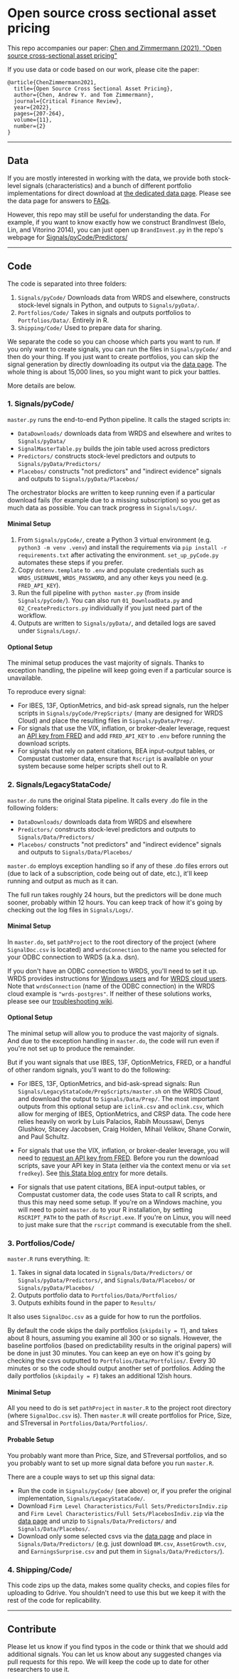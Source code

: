 # Open source cross sectional asset pricing

This repo accompanies our paper:
[Chen and Zimmermann (2021), "Open source cross-sectional asset pricing"](https://papers.ssrn.com/sol3/papers.cfm?abstract_id=3604626)

If you use data or code based on our work, please cite the paper: 

~~~
@article{ChenZimmermann2021,
  title={Open Source Cross Sectional Asset Pricing},
  author={Chen, Andrew Y. and Tom Zimmermann},
  journal={Critical Finance Review},
  year={2022},
  pages={207-264},
  volume={11},
  number={2}
}
~~~


----

## Data

If you are mostly interested in working with the data, we provide both stock-level signals (characteristics) and a bunch of different portfolio implementations for direct download at [the dedicated data page](https://www.openassetpricing.com). Please see the data page for answers to [FAQs](https://www.openassetpricing.com/faq/).

However, this repo may still be useful for understanding the data.  For example, if you want to know exactly how we construct BrandInvest (Belo, Lin, and Vitorino 2014), you can just open up `BrandInvest.py` in the repo's webpage for [Signals/pyCode/Predictors/](https://github.com/OpenSourceAP/CrossSection/tree/master/Signals/pyCode/Predictors)

----

## Code 

The code is separated into three folders:

1. `Signals/pyCode/` Downloads data from WRDS and elsewhere, constructs stock-level signals in Python, and outputs to `Signals/pyData/`.
2. `Portfolios/Code/` Takes in signals and outputs portfolios to `Portfolios/Data/`.  Entirely in R.
3. `Shipping/Code/` Used to prepare data for sharing.

We separate the code so you can choose which parts you want to run.  If you only want to create signals, you can run the files in `Signals/pyCode/` and then do your thing.  If you just want to create portfolios, you can skip the signal generation by directly downloading its output via the [data page](https://www.openassetpricing.com/).  The whole thing is about 15,000 lines, so you might want to pick your battles.

More details are below.

### 1. Signals/pyCode/

`master.py` runs the end-to-end Python pipeline. It calls the staged scripts in:

* `DataDownloads/` downloads data from WRDS and elsewhere and writes to `Signals/pyData/`
* `SignalMasterTable.py` builds the join table used across predictors
* `Predictors/` constructs stock-level predictors and outputs to `Signals/pyData/Predictors/`
* `Placebos/` constructs "not predictors" and "indirect evidence" signals and outputs to `Signals/pyData/Placebos/`

The orchestrator blocks are written to keep running even if a particular download fails (for example due to a missing subscription) so you get as much data as possible. You can track progress in `Signals/Logs/`.

#### Minimal Setup

1. From `Signals/pyCode/`, create a Python 3 virtual environment (e.g. `python3 -m venv .venv`) and install the requirements via `pip install -r requirements.txt` after activating the environment. `set_up_pyCode.py` automates these steps if you prefer.
2. Copy `dotenv.template` to `.env` and populate credentials such as `WRDS_USERNAME`, `WRDS_PASSWORD`, and any other keys you need (e.g. `FRED_API_KEY`).
3. Run the full pipeline with `python master.py` (from inside `Signals/pyCode/`). You can also run `01_DownloadData.py` and `02_CreatePredictors.py` individually if you just need part of the workflow.
4. Outputs are written to `Signals/pyData/`, and detailed logs are saved under `Signals/Logs/`.

#### Optional Setup

The minimal setup produces the vast majority of signals. Thanks to exception handling, the pipeline will keep going even if a particular source is unavailable.

To reproduce every signal:

* For IBES, 13F, OptionMetrics, and bid-ask spread signals, run the helper scripts in `Signals/pyCode/PrepScripts/` (many are designed for WRDS Cloud) and place the resulting files in `Signals/pyData/Prep/`.
* For signals that use the VIX, inflation, or broker-dealer leverage, request an [API key from FRED](https://research.stlouisfed.org/docs/api/api_key.html) and add `FRED_API_KEY` to `.env` before running the download scripts.
* For signals that rely on patent citations, BEA input-output tables, or Compustat customer data, ensure that `Rscript` is available on your system because some helper scripts shell out to R.

### 2. Signals/LegacyStataCode/

`master.do` runs the original Stata pipeline.  It calls every .do file in the following folders:

* `DataDownloads/` downloads data from WRDS and elsewhere
* `Predictors/` constructs stock-level predictors and outputs to `Signals/Data/Predictors/`
* `Placebos/` constructs "not predictors" and "indirect evidence" signals and outputs to `Signals/Data/Placebos/`

`master.do` employs exception handling so if any of these .do files errors out (due to lack of a subscription, code being out of date, etc.), it'll keep running and output as much as it can.

The full run takes roughly 24 hours, but the predictors will be done much sooner, probably within 12 hours.  You can keep track of how it's going by checking out the log files in `Signals/Logs/`.

#### Minimal Setup

In `master.do`, set `pathProject` to the root directory of the project (where `SignalDoc.csv` is located) and `wrdsConnection` to the name you selected for your ODBC connection to WRDS (a.k.a. dsn).

If you don't have an ODBC connection to WRDS, you'll need to set it up.  WRDS provides instructions for [Windows users](https://wrds-www.wharton.upenn.edu/pages/support/programming-wrds/programming-stata/stata-from-your-computer/) and for [WRDS cloud users](https://wrds-www.wharton.upenn.edu/pages/support/programming-wrds/programming-stata/stata-wrds-cloud/).  Note that `wrdsConnection` (name of the ODBC connection) in the WRDS cloud example is `"wrds-postgres"`.  If neither of these solutions works, please see our [troubleshooting wiki](https://github.com/OpenSourceAP/CrossSection/wiki/Troubleshooting).

#### Optional Setup

The minimal setup will allow you to produce the vast majority of signals.  And due to the exception handling in `master.do`, the code will run even if you're not set up to produce the remainder.

But if you want signals that use IBES, 13F, OptionMetrics, FRED, or a handful of other random signals, you'll want to do the following:

* For IBES, 13F, OptionMetrics, and bid-ask-spread signals: Run `Signals/LegacyStataCode/PrepScripts/master.sh` on the WRDS Cloud, and download the output to `Signals/Data/Prep/`.  The most important outputs from this optional setup are `iclink.csv` and `oclink.csv`, which allow for merging of IBES, OptionMetrics, and CRSP data.  The code here relies heavily on work by Luis Palacios, Rabih Moussawi, Denys Glushkov, Stacey Jacobsen, Craig Holden, Mihail Velikov, Shane Corwin, and Paul Schultz.

* For signals that use the VIX, inflation, or broker-dealer leverage, you will need to [request an API key from FRED](https://research.stlouisfed.org/docs/api/api_key.html). Before you run the download scripts, save your API key in Stata (either via the context menu or via `set fredkey`).  See [this Stata blog entry](https://blog.stata.com/2017/08/08/importing-data-with-import-fred/) for more details.

* For signals that use patent citations, BEA input-output tables, or Compustat customer data, the code uses Stata to call R scripts, and thus this may need some setup.  If you're on a Windows machine, you will need to point `master.do` to your R installation, by setting `RSCRIPT_PATH` to the path of `Rscript.exe`.  If you're on Linux, you will need to just make sure that the `rscript` command is executable from the shell.

### 3. Portfolios/Code/

`master.R` runs everything. It:

1. Takes in signal data located in `Signals/Data/Predictors/` or `Signals/pyData/Predictors/`, and `Signals/Data/Placebos/` or `Signals/pyData/Placebos/`
2. Outputs portfolio data to `Portfolios/Data/Portfolios/`
3. Outputs exhibits found in the paper to `Results/`

It also uses `SignalDoc.csv` as a guide for how to run the portfolios.

By default the code skips the daily portfolios (`skipdaily = T`), and takes about 8 hours, assuming you examine all 300 or so signals.  However, the baseline portfolios (based on predictability results in the original papers) will be done in just 30 minutes. You can keep an eye on how it's going by checking the csvs outputted to `Portfolios/Data/Portfolios/`.  Every 30 minutes or so the code should output another set of portfolios.  Adding the daily portfolios (`skipdaily = F`) takes an additional 12ish hours.

#### Minimal Setup

All you need to do is set `pathProject` in `master.R` to the project root directory (where `SignalDoc.csv` is).  Then `master.R` will create portfolios for Price, Size, and STreversal in `Portfolios/Data/Portfolios/`.

#### Probable Setup

You probably want more than Price, Size, and STreversal portfolios, and so you probably want to set up more signal data before you run `master.R`.  

There are a couple ways to set up this signal data:

* Run the code in `Signals/pyCode/` (see above) or, if you prefer the original implementation, `Signals/LegacyStataCode/`.
* Download `Firm Level Characteristics/Full Sets/PredictorsIndiv.zip` and `Firm Level Characteristics/Full Sets/PlacebosIndiv.zip` via the [data page](https://sites.google.com/site/chenandrewy/open-source-ap) and unzip to `Signals/Data/Predictors/` and `Signals/Data/Placebos/`.
* Download only some selected csvs via the [data page](https://sites.google.com/site/chenandrewy/open-source-ap) and place in `Signals/Data/Predictors/` (e.g. just download `BM.csv`, `AssetGrowth.csv`, and `EarningsSurprise.csv` and put them in `Signals/Data/Predictors/`).


### 4. Shipping/Code/

This code zips up the data, makes some quality checks, and copies files for uploading to Gdrive.  You shouldn't need to use this but we keep it with the rest of the code for replicability.

----

## Contribute

Please let us know if you find typos in the code or think that we should add additional signals. You can let us know about any suggested changes via pull requests for this repo. We will keep the code up to date for other researchers to use it.

